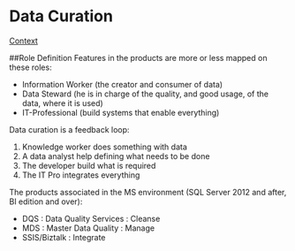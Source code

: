 # Data Curation
[Context](https://github.com/Fleid/SQLSat-Paris-2014---DQS-MDS-PreConf/blob/master/README.md)

##Role Definition
Features in the products are more or less mapped on these roles:
- Information Worker (the creator and consumer of data)
- Data Steward (he is in charge of the quality, and good usage, of the data, where it is used)
- IT-Professional (build systems that enable everything)

Data curation is a feedback loop:
1. Knowledge worker does something with data
2. A data analyst help defining what needs to be done
3. The developer build what is required
4. The IT Pro integrates everything

The products associated in the MS environment (SQL Server 2012 and after, BI edition and over):
- DQS : Data Quality Services : Cleanse
- MDS : Master Data Quality : Manage
- SSIS/Biztalk : Integrate